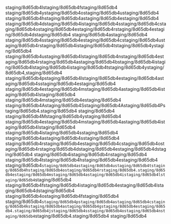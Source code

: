 staging/8d65db4Istaging/8d65db4fstaging/8d65db4 staging/8d65db4ystaging/8d65db4ostaging/8d65db4ustaging/8d65db4 staging/8d65db4hstaging/8d65db4astaging/8d65db4estaging/8d65db4 staging/8d65db4dstaging/8d65db4istaging/8d65db4sstaging/8d65db4cstaging/8d65db4ostaging/8d65db4estaging/8d65db4rstaging/8d65db4estaging/8d65db4dstaging/8d65db4 staging/8d65db4astaging/8d65db4 staging/8d65db4sstaging/8d65db4estaging/8d65db4cstaging/8d65db4ustaging/8d65db4rstaging/8d65db4istaging/8d65db4tstaging/8d65db4ystaging/8d65db4 staging/8d65db4ustaging/8d65db4lstaging/8d65db4nstaging/8d65db4estaging/8d65db4rstaging/8d65db4astaging/8d65db4bstaging/8d65db4istaging/8d65db4lstaging/8d65db4istaging/8d65db4tstaging/8d65db4ystaging/8d65db4,staging/8d65db4 staging/8d65db4pstaging/8d65db4lstaging/8d65db4estaging/8d65db4astaging/8d65db4sstaging/8d65db4estaging/8d65db4 staging/8d65db4estaging/8d65db4mstaging/8d65db4astaging/8d65db4istaging/8d65db4lstaging/8d65db4 staging/8d65db4mstaging/8d65db4estaging/8d65db4 staging/8d65db4Astaging/8d65db4Sstaging/8d65db4Astaging/8d65db4Pstaging/8d65db4.staging/8d65db4
staging/8d65db4
staging/8d65db4Mstaging/8d65db4ystaging/8d65db4 staging/8d65db4estaging/8d65db4mstaging/8d65db4astaging/8d65db4istaging/8d65db4lstaging/8d65db4 staging/8d65db4istaging/8d65db4sstaging/8d65db4 staging/8d65db4astaging/8d65db4sstaging/8d65db4 staging/8d65db4rstaging/8d65db4estaging/8d65db4cstaging/8d65db4ostaging/8d65db4rstaging/8d65db4dstaging/8d65db4estaging/8d65db4dstaging/8d65db4 staging/8d65db4istaging/8d65db4nstaging/8d65db4 staging/8d65db4tstaging/8d65db4hstaging/8d65db4estaging/8d65db4 staging/8d65db4`staging/8d65db4astaging/8d65db4ustaging/8d65db4tstaging/8d65db4hstaging/8d65db4ostaging/8d65db4rstaging/8d65db4.staging/8d65db4estaging/8d65db4mstaging/8d65db4astaging/8d65db4istaging/8d65db4lstaging/8d65db4`staging/8d65db4 staging/8d65db4fstaging/8d65db4istaging/8d65db4estaging/8d65db4lstaging/8d65db4dstaging/8d65db4 staging/8d65db4ostaging/8d65db4fstaging/8d65db4 staging/8d65db4`staging/8d65db4pstaging/8d65db4astaging/8d65db4cstaging/8d65db4kstaging/8d65db4astaging/8d65db4gstaging/8d65db4estaging/8d65db4.staging/8d65db4jstaging/8d65db4sstaging/8d65db4ostaging/8d65db4nstaging/8d65db4`staging/8d65db4.staging/8d65db4
staging/8d65db4